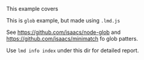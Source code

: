 This example covers

This is `glob` example, but made using `.lmd.js`

See https://github.com/isaacs/node-glob and https://github.com/isaacs/minimatch fo glob patters.

Use `lmd info index` under this dir for detailed report.
